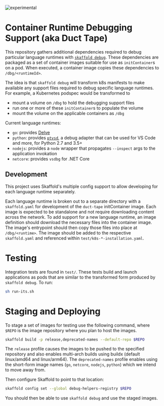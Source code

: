 ![experimental](https://img.shields.io/badge/stability-experimental-orange.svg)

# Container Runtime Debugging Support (aka Duct Tape)

This repository gathers additional dependencies required to debug
particular language runtimes with [`skaffold debug`](https://skaffold.dev/docs/how-tos/debug/). 
These dependencies are packaged as a set of container images suitable
for use as `initContainer`s on a pod.  When executed, a container image
copies these dependencies to `/dbg/<runtimeId>`.

The idea is that `skaffold debug` will transform k8s manifests to
make available any support files required to debug specific language
runtimes.  For example, a Kubernetes podspec would be transformed to

  - mount a volume on `/dbg` to hold the debugging support files
  - run one or more of these `initContainer`s to populate the volume
  - mount the volume on the applicable containers as `/dbg`

Current language runtimes:
  * `go`: provides [Delve](https://github.com/go-delve/delve)
  * `python`: provides [`ptvsd`](https://github.com/Microsoft/ptvsd),
    a debug adapter that can be used for VS Code and more, for
    Python 2.7 and 3.5+
  * `nodejs`: provides a `node` wrapper that propagates `--inspect`
    args to the application invokation
  * `netcore`: provides `vsdbg` for .NET Core

## Development

This project uses Skaffold's multiple config support to allow
developing for each language runtime separately.

Each language runtime is broken out to a separate directory
with a `skaffold.yaml` for development of the `duct-tape` initContainer
image.  Each image is expected to be standalone and not require
downloading content across the network.  To add support for a new
language runtime, an image definition should download the necessary
files into the container image.  The image's entrypoint should then
copy those files into place at `/dbg/<runtime>`.  The image should
be added to the respective `skaffold.yaml` and referenced within
`test/k8s-*-installation.yaml`.

# Testing

Integration tests are found in `test/`.  These tests build and
launch applications as pods that are similar to the transformed
form produced by `skaffold debug`.  To run:

```sh
sh run-its.sh
```

# Staging and Deploying

To stage a set of images for testing use the following command,
where `$REPO` is the image repository where you plan to host the
images.
```sh
skaffold build -p release,deprecated-names --default-repo $REPO
```

The `release` profile causes the images to be pushed to the specified
repository and also enables multi-arch builds using buildx (default
linux/amd64 and linux/arm64).  The `deprecated-names` profile enables
using the short-form image names (`go`, `netcore`, `nodejs`, `python`)
which we intend to move away from.

Then configure Skaffold to point to that location:
```sh
skaffold config set --global debug-helpers-registry $REPO
```

You should then be able to use `skaffold debug` and use the
staged images.
